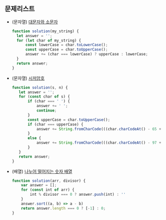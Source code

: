 ## 문제리스트

- (문자열) [대문자와 소문자](https://school.programmers.co.kr/learn/courses/30/lessons/120893?language=javascript_)

  ```js
  function solution(my_string) {
    let answer = '';
    for (let char of my_string) {
        const lowerCase = char.toLowerCase();
        const upperCase = char.toUpperCase();
        answer += (char === lowerCase) ? upperCase : lowerCase;
    }
    return answer;
  }
  ```

- (문자열) [시저암호](https://school.programmers.co.kr/learn/courses/30/lessons/12926)
   ```js
  function solution(s, n) {
      let answer = '';
      for (const char of s) {
          if (char === ' ') {
              answer += ' ';
              continue;
          }
          const upperCase = char.toUpperCase();
          if (char === upperCase) {
              answer += String.fromCharCode(((char.charCodeAt() - 65 + n) % 26) + 65);
          } 
          else {
              answer += String.fromCharCode(((char.charCodeAt() - 97 + n) % 26) + 97);
          }
      }
      return answer;
  }
   ```
- (배열) [나누어 떨어지는 숫자 배열](https://school.programmers.co.kr/learn/courses/30/lessons/12910)
  ```js
  function solution(arr, divisor) {
      var answer = [];
      for (const int of arr) {
          int % divisor === 0 ? answer.push(int) : ''
      }
      answer.sort((a, b) => a - b)
      return answer.length === 0 ? [-1] : 0;
  }
  ```
